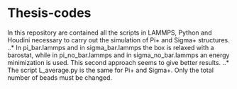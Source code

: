 # Thesis-codes
In this repository are contained all the scripts in LAMMPS, Python and Houdini necessary to carry out the simulation of Pi+ and Sigma+ structures. 
..* In pi_bar.lammps and in sigma_bar.lammps the box is relaxed with a barostat, while in pi_no_bar.lammps and in sigma_no_bar.lammps an energy minimization is used. This second approach seems to give better results.
..* The script L_average.py is the same for Pi+ and Sigma+. Only the total number of beads must be changed. 
